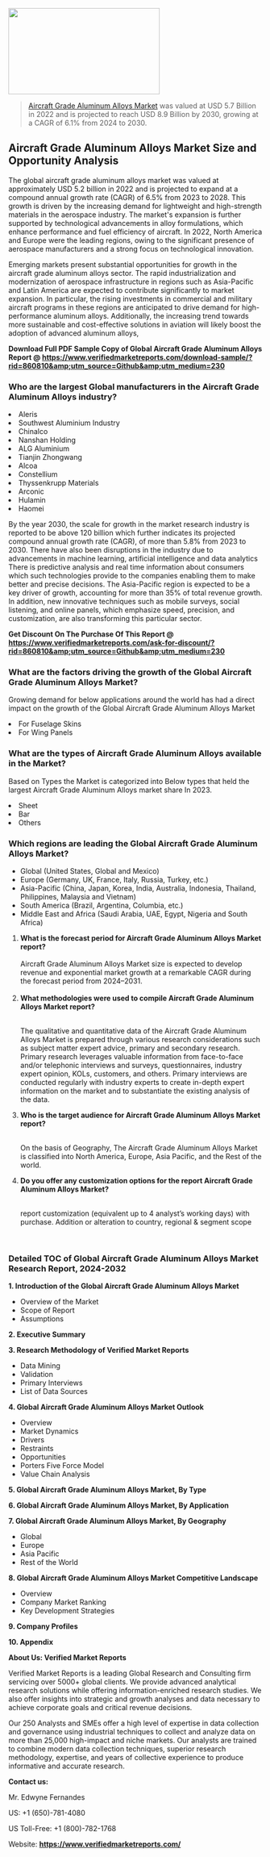 <img src="https://ffe5etoiles.com/wp-content/uploads/2024/12/MST1-300x171.png" alt="" width="300" height="171" class="alignnone size-medium wp-image-20088" /><blockquote><p><p><a href="https://www.verifiedmarketreports.com/download-sample/?rid=860810&utm_source=Github&utm_medium=230" target="_blank">Aircraft Grade Aluminum Alloys Market</a> was valued at USD 5.7 Billion in 2022 and is projected to reach USD 8.9 Billion by 2030, growing at a CAGR of 6.1% from 2024 to 2030.</p></blockquote><p><h2>Aircraft Grade Aluminum Alloys Market Size and Opportunity Analysis</h2><p>The global aircraft grade aluminum alloys market was valued at approximately USD 5.2 billion in 2022 and is projected to expand at a compound annual growth rate (CAGR) of 6.5% from 2023 to 2028. This growth is driven by the increasing demand for lightweight and high-strength materials in the aerospace industry. The market's expansion is further supported by technological advancements in alloy formulations, which enhance performance and fuel efficiency of aircraft. In 2022, North America and Europe were the leading regions, owing to the significant presence of aerospace manufacturers and a strong focus on technological innovation.</p><p>Emerging markets present substantial opportunities for growth in the aircraft grade aluminum alloys sector. The rapid industrialization and modernization of aerospace infrastructure in regions such as Asia-Pacific and Latin America are expected to contribute significantly to market expansion. In particular, the rising investments in commercial and military aircraft programs in these regions are anticipated to drive demand for high-performance aluminum alloys. Additionally, the increasing trend towards more sustainable and cost-effective solutions in aviation will likely boost the adoption of advanced aluminum alloys,</p><p class=""><strong>Download Full PDF Sample Copy of Global Aircraft Grade Aluminum Alloys Report @ <a href="https://www.verifiedmarketreports.com/download-sample/?rid=860810&amp;utm_source=Github&amp;utm_medium=230" target="_blank">https://www.verifiedmarketreports.com/download-sample/?rid=860810&amp;utm_source=Github&amp;utm_medium=230</a></strong></p><h3 id="" class="">Who are the largest Global manufacturers in the Aircraft Grade Aluminum Alloys industry?</h3><p><li>Aleris</li><li> Southwest Aluminium Industry</li><li> Chinalco</li><li> Nanshan Holding</li><li> ALG Aluminium</li><li> Tianjin Zhongwang</li><li> Alcoa</li><li> Constellium</li><li> Thyssenkrupp Materials</li><li> Arconic</li><li> Hulamin</li><li> Haomei</li></p><div class=""><div class="" dir="" data-message-author-role="" data-message-id="" data-message-model-slug=""><div class=""><div class=""><div class=""><div class="" dir="" data-message-author-role="" data-message-id="" data-message-model-slug=""><div class=""><div class=""><p>By the year 2030, the scale for growth in the market research industry is reported to be above 120 billion which further indicates its projected compound annual growth rate (CAGR), of more than 5.8% from 2023 to 2030. There have also been disruptions in the industry due to advancements in machine learning, artificial intelligence and data analytics There is predictive analysis and real time information about consumers which such technologies provide to the companies enabling them to make better and precise decisions. The Asia-Pacific region is expected to be a key driver of growth, accounting for more than 35% of total revenue growth. In addition, new innovative techniques such as mobile surveys, social listening, and online panels, which emphasize speed, precision, and customization, are also transforming this particular sector.</p><p><strong>Get Discount On The Purchase Of This Report @&nbsp; <a href="https://www.verifiedmarketreports.com/ask-for-discount/?rid=860810&amp;utm_source=Github&amp;utm_medium=230" target="_blank">https://www.verifiedmarketreports.com/ask-for-discount/?rid=860810&amp;utm_source=Github&amp;utm_medium=230</a></strong></p></div></div></div></div></div></div></div></div><h3 id="" class="">What are the factors driving the growth of the Global Aircraft Grade Aluminum Alloys Market?</h3><p id="" class="">Growing demand for below applications around the world has had a direct impact on the growth of the Global Aircraft Grade Aluminum Alloys Market</p><p id="" class=""><li>For Fuselage Skins</li><li> For Wing Panels</li></p><h3 id="" class="">What are the types of Aircraft Grade Aluminum Alloys available in the Market?</h3><p id="" class="">Based on Types the Market is categorized into Below types that held the largest Aircraft Grade Aluminum Alloys market share In 2023.</p><p id="" class=""><li>Sheet</li><li> Bar</li><li> Others</li></p><h3 id="" class="">Which regions are leading the Global Aircraft Grade Aluminum Alloys Market?</h3><ul><li>Global (United States, Global and Mexico)</li><li>Europe (Germany, UK, France, Italy, Russia, Turkey, etc.)</li><li>Asia-Pacific (China, Japan, Korea, India, Australia, Indonesia, Thailand, Philippines, Malaysia and Vietnam)</li><li>South America (Brazil, Argentina, Columbia, etc.)</li><li>Middle East and Africa (Saudi Arabia, UAE, Egypt, Nigeria and South Africa)</li></ul><p><ol><li><strong>What is the forecast period for Aircraft Grade Aluminum Alloys Market report?<br /></strong><br /><span data-sheets-root="1" data-sheets-value="{&quot;1&quot;:2,&quot;2&quot;:&quot;XXXX size is expected to develop revenue and exponential market growth at a remarkable CAGR during the forecast period from 2024&ndash;2030.&quot;}" data-sheets-userformat="{&quot;2&quot;:12674,&quot;4&quot;:{&quot;1&quot;:2,&quot;2&quot;:16776960},&quot;10&quot;:2,&quot;11&quot;:0,&quot;15&quot;:&quot;Arial&quot;,&quot;16&quot;:12}">Aircraft Grade Aluminum Alloys Market size is expected to develop revenue and exponential market growth at a remarkable CAGR during the forecast period from 2024&ndash;2031.</span><br /><br /></li><li><strong>What methodologies were used to compile Aircraft Grade Aluminum Alloys Market report?<br /><br /></strong><p>The qualitative and quantitative data of the&nbsp;Aircraft Grade Aluminum Alloys Market is prepared through various research considerations such as subject matter expert advice, primary and secondary research. Primary research leverages valuable information from face-to-face and/or telephonic interviews and surveys, questionnaires, industry expert opinion, KOLs, customers, and others. Primary interviews are conducted regularly with industry experts to create in-depth expert information on the market and to substantiate the existing analysis of the data.&nbsp;</p></li><li><strong>Who is the target audience for Aircraft Grade Aluminum Alloys Market report?<br /><br /></strong><p>On the basis of Geography, The&nbsp;Aircraft Grade Aluminum Alloys Market is classified into North America, Europe, Asia Pacific, and the Rest of the world.</p></li><li><strong>Do you offer any customization options for the report Aircraft Grade Aluminum Alloys Market?<br /><br /></strong><p>report customization (equivalent up to 4 analyst&rsquo;s working days) with purchase. Addition or alteration to country, regional &amp; segment scope</p><p>&nbsp;</p></li></ol></p><h3 id="" class="">Detailed TOC of Global Aircraft Grade Aluminum Alloys Market Research Report, 2024-2032</h3><p id="" class=""><strong>1. Introduction of the Global Aircraft Grade Aluminum Alloys Market</strong></p><ul><li>Overview of the Market</li><li>Scope of Report</li><li>Assumptions</li></ul><p id="" class=""><strong>2. Executive Summary</strong></p><p id="" class=""><strong>3. Research Methodology of&nbsp;Verified Market Reports</strong></p><ul><li>Data Mining</li><li>Validation</li><li>Primary Interviews</li><li>List of Data Sources</li></ul><p id="" class=""><strong>4. Global Aircraft Grade Aluminum Alloys Market Outlook</strong></p><ul><li>Overview</li><li>Market Dynamics</li><li>Drivers</li><li>Restraints</li><li>Opportunities</li><li>Porters Five Force Model</li><li>Value Chain Analysis</li></ul><p id="" class=""><strong>5. Global Aircraft Grade Aluminum Alloys Market, By&nbsp;Type</strong></p><p id="" class=""><strong>6. Global Aircraft Grade Aluminum Alloys Market, By Application</strong></p><p id="" class=""><strong>7. Global Aircraft Grade Aluminum Alloys Market, By Geography</strong></p><ul><li>Global</li><li>Europe</li><li>Asia Pacific</li><li>Rest of the World</li></ul><p id="" class=""><strong>8. Global Aircraft Grade Aluminum Alloys Market Competitive Landscape</strong></p><ul><li>Overview</li><li>Company Market Ranking</li><li>Key Development Strategies</li></ul><p id="" class=""><strong>9. Company Profiles</strong></p><p id="" class=""><strong>10. Appendix</strong></p><p id="" class=""><strong>About Us: Verified Market Reports</strong></p><p id="" class="">Verified Market Reports is a leading Global Research and Consulting firm servicing over 5000+ global clients. We provide advanced analytical research solutions while offering information-enriched research studies. We also offer insights into strategic and growth analyses and data necessary to achieve corporate goals and critical revenue decisions.</p><p id="" class="">Our 250 Analysts and SMEs offer a high level of expertise in data collection and governance using industrial techniques to collect and analyze data on more than 25,000 high-impact and niche markets. Our analysts are trained to combine modern data collection techniques, superior research methodology, expertise, and years of collective experience to produce informative and accurate research.</p><p id="" class=""><strong>Contact us:</strong></p><p id="" class="">Mr. Edwyne Fernandes</p><p id="" class="">US: +1 (650)-781-4080</p><p id="" class="">US Toll-Free: +1 (800)-782-1768</p><p id="" class="">Website: <a target="" data-test-app-aware-link=""><strong>https://www.verifiedmarketreports.com/</strong></a></p>
